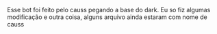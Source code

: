 Esse bot foi feito pelo causs pegando a base do dark. Eu so fiz algumas modificação e outra coisa, alguns arquivo ainda estaram com nome de causs
